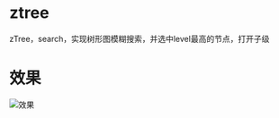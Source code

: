 # ztree
zTree，search，实现树形图模糊搜索，并选中level最高的节点，打开子级


# 效果
![效果](https://raw.githubusercontent.com/weianzi/ztree/master/tree.png)